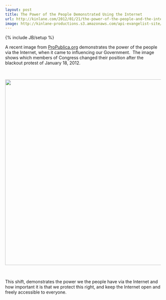 ```yaml
---
layout: post
title: The Power of the People Demonstrated Using the Internet
url: http://kinlane.com/2012/01/21/the-power-of-the-people-and-the-internet-demonstrated/
image: http://kinlane-productions.s3.amazonaws.com/api-evangelist-site/blog/sopa-opera-count.png
---
```

{% include JB/setup %}
<p>
     A recent image from <a href="http://projects.propublica.org/sopa/">ProPublica.org</a> demonstrates the power of the people via the Internet, when it came to influencing our Government.  The image shows which members of Congress changed their position after the blackout protest of January 18, 2012.  
</p>
<p>
      
</p>
<p>
     <a href="http://projects.propublica.org/sopa/"><img src="http://kinlane-productions.s3.amazonaws.com/government/sopa-opera-count.png"  width="600"></a>
</p>
<p>
      
</p>
<p>
     This shift, demonstrates the power we the people have via the Internet and how important it is that we protect this right, and keep the Internet open and freely accessible to everyone.  
</p>